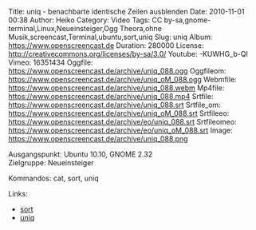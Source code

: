 Title: uniq - benachbarte identische Zeilen ausblenden
Date: 2010-11-01 00:38
Author: Heiko
Category: Video
Tags: CC by-sa,gnome-terminal,Linux,Neueinsteiger,Ogg Theora,ohne Musik,screencast,Terminal,ubuntu,sort,uniq
Slug: uniq
Album: https://www.openscreencast.de
Duration: 280000
License: http://creativecommons.org/licenses/by-sa/3.0/
Youtube: -KUWHG_b-QI
Vimeo: 16351434
Oggfile: https://www.openscreencast.de/archive/uniq_088.ogg
Oggfileom: https://www.openscreencast.de/archive/uniq_oM_088.ogg
Webmfile: https://www.openscreencast.de/archive/uniq_088.webm
Mp4file: https://www.openscreencast.de/archive/uniq_088.mp4
Srtfile: https://www.openscreencast.de/archive/uniq_088.srt
Srtfile_om: https://www.openscreencast.de/archive/uniq_oM_088.srt
Srtfileeo: https://www.openscreencast.de/archive/eo/uniq_088.srt
Srtfileomeo: https://www.openscreencast.de/archive/eo/uniq_oM_088.srt
Image: https://www.openscreencast.de/archive/uniq_088.png

Ausgangspunkt: Ubuntu 10.10, GNOME 2.32  
Zielgruppe: Neueinsteiger  

Kommandos: cat, sort, uniq

Links:

  * [sort](http://linuxreviews.org/man/sort/index.html.de)
  * [uniq](http://linuxreviews.org/man/uniq/)

